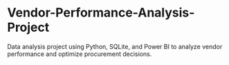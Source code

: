 # Vendor-Performance-Analysis-Project
Data analysis project using Python, SQLite, and Power BI to analyze vendor performance and optimize procurement decisions.
